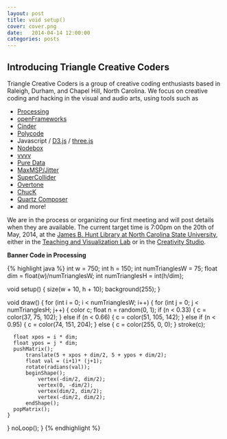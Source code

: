 ```yaml
---
layout: post
title: void setup()
cover: cover.png
date:   2014-04-14 12:00:00
categories: posts
---
```


## Introducing Triangle Creative Coders

Triangle Creative Coders is a group of creative coding enthusiasts based in Raleigh, Durham, and Chapel Hill, North Carolina. We focus on creative coding and hacking in the visual and audio arts, using tools such as 

* [Processing](http://www.processing.org)
* [openFrameworks](http://www.openframeworks.org)
* [Cinder](http://www.libcinder.org)
* [Polycode](http://polycode.org/)
* Javascript / [D3.js](http://d3js.org/) / [three.js](http://threejs.org/)
* [Nodebox](http://nodebox.net/)
* [vvvv](http://vvvv.org/)
* [Pure Data](http://puredata.info/)
* [MaxMSP/Jitter](http://cycling74.com/products/max/)
* [SuperCollider](http://supercollider.sourceforge.net/)
* [Overtone](http://overtone.github.io/)
* [ChucK](http://chuck.cs.princeton.edu/)
* [Quartz Composer](http://en.wikipedia.org/wiki/Quartz_Composer)
* and more!

We are in the process or organizing our first meeting and will post details when they are available. The current target time is 7:00pm on the 20th of May, 2014, at the [James B. Hunt Library at North Carolina State University](http://www.lib.ncsu.edu/huntlibrary), either in the [Teaching and Visualization Lab](http://www.lib.ncsu.edu/spaces/teaching-and-visualization-lab) or in the [Creativity Studio](http://www.lib.ncsu.edu/spaces/creativity-studio-north).

**Banner Code in Processing**

{% highlight java %}
int w             = 750;
int h             = 150;
int numTrianglesW = 75;
float dim         = float(w)/numTrianglesW;
int numTrianglesH = int(h/dim);

void setup() {
  size(w + 10, h + 10);
  background(255);
}

void draw() {
  for (int i = 0; i < numTrianglesW; i++) {
    for (int j = 0; j < numTrianglesH; j++) {
      color c;
      float n = random(0, 1);
      if (n < 0.33) {
        c = color(37, 75, 102);
      } 
      else if (n < 0.66) {
        c = color(51, 105, 142);
      } 
      else if (n < 0.95) {
        c = color(74, 151, 204);
      } 
      else {
        c = color(255, 0, 0);
      }
      stroke(c);

      float xpos = i * dim;
      float ypos = j * dim;
      pushMatrix();
          translate(5 + xpos + dim/2, 5 + ypos + dim/2);
          float val = (i+1)* (j+1);
          rotate(radians(val));
          beginShape();
              vertex(-dim/2, dim/2);
              vertex(0, -dim/2);
              vertex(dim/2, dim/2);
              vertex(-dim/2, dim/2);
          endShape();
      popMatrix();
    }
  }
  noLoop();
}
{% endhighlight %}
